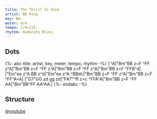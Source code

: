 ```yaml
---
title: The Thrill Is Gone
artist: BB King
key: Bm
meter: 4/4
tempo: 1/4=115
rhythm: moderate Blues
---
```


## Dots

{%- abc title, artist, key, meter, tempo, rhythm -%}
|:^A|"Bm"BB z=F ^FF z^A|"Bm"BB z=F ^FF z^A|"Bm"BB z=F ^FF z^A|"Bm"BB z=F ^FFB^d|
|"Em"ee z^A BB z^d|"Em"ee z^A ^BBdc|"Bm"BB z=F ^FF z^A|"Bm"BB z=F ^FF^A=A|
|"G7"GG zd gg zd|"F#7"^ff z=c ^FFA^A|"Bm"BB z=F ^FF AA|"Bm"BB^FF AA^AA:|
{%- endabc -%}

## Structure

@[youtube](oica5jG7FpU)
